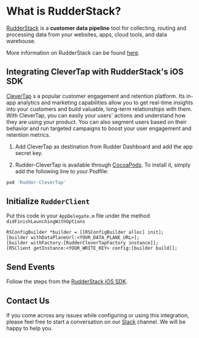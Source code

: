 # What is RudderStack?

[RudderStack](https://rudderstack.com/) is a **customer data pipeline** tool for collecting, routing and processing data from your websites, apps, cloud tools, and data warehouse.

More information on RudderStack can be found [here](https://github.com/rudderlabs/rudder-server).

## Integrating CleverTap with RudderStack's iOS SDK

[CleverTap](https://clevertap.com/) s a popular customer engagement and retention platform. Its in-app analytics and marketing capabilities allow you to get real-time insights into your customers and build valuable, long-term relationships with them. With CleverTap, you can easily your users' actions and understand how they are using your product. You can also segment users based on their behavior and run targeted campaigns to boost your user engagement and retention metrics.

1. Add CleverTap as destination from Rudder Dashboard and add the app secret key.

2. Rudder-CleverTap is available through [CocoaPods](https://cocoapods.org). To install
it, simply add the following line to your Podfile:

```ruby
pod 'Rudder-CleverTap'
```

## Initialize ```RudderClient```

Put this code in your ```AppDelegate.m``` file under the method ```didFinishLaunchingWithOptions```
```xcode
RSConfigBuilder *builder = [[RSConfigBuilder alloc] init];
[builder withDataPlaneUrl:<YOUR_DATA_PLANE_URL>];
[builder withFactory:[RudderCleverTapFactory instance]];
[RSClient getInstance:<YOUR_WRITE_KEY> config:[builder build]];
```

## Send Events

Follow the steps from the [RudderStack iOS SDK](https://github.com/rudderlabs/rudder-sdk-ios).

## Contact Us

If you come across any issues while configuring or using this integration, please feel free to start a conversation on our [Slack](https://resources.rudderstack.com/join-rudderstack-slack) channel. We will be happy to help you.
